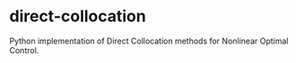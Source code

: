 # direct-collocation
Python implementation of Direct Collocation methods for Nonlinear Optimal Control.
